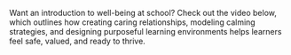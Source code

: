 Want an introduction to well-being at school? Check out the video below, which outlines how creating caring relationships, modeling calming strategies, and designing purposeful learning environments helps learners feel safe, valued, and ready to thrive.
